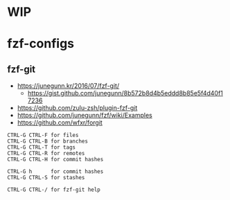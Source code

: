 # WIP

# fzf-configs

## fzf-git
- https://junegunn.kr/2016/07/fzf-git/
  - https://gist.github.com/junegunn/8b572b8d4b5eddd8b85e5f4d40f17236
- https://github.com/zulu-zsh/plugin-fzf-git
- https://github.com/junegunn/fzf/wiki/Examples
- https://github.com/wfxr/forgit

```
CTRL-G CTRL-F for files
CTRL-G CTRL-B for branches
CTRL-G CTRL-T for tags
CTRL-G CTRL-R for remotes
CTRL-G CTRL-H for commit hashes

CTRL-G h      for commit hashes
CTRL-G CTRL-S for stashes

CTRL-G CTRL-/ for fzf-git help
```
